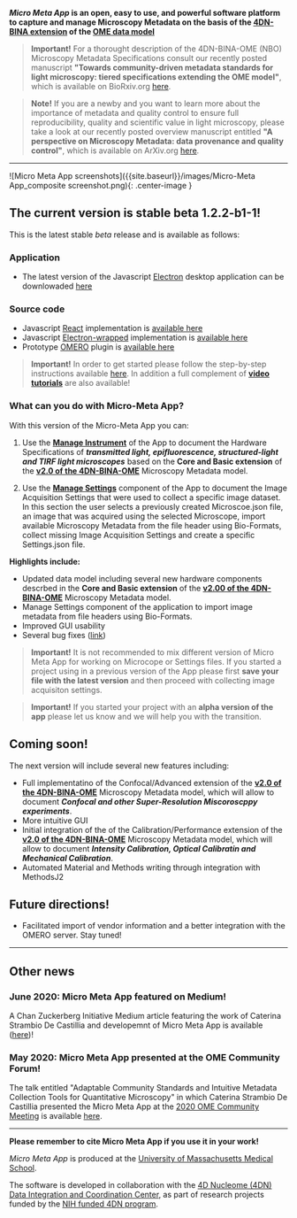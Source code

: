 
<!-- ## Micro Meta App -->

**_Micro Meta App_ is an open, easy to use, and powerful software platform to capture and manage Microscopy Metadata on the basis of the [4DN-BINA extension](https://github.com/WU-BIMAC/NBOMicroscopyMetadataSpecs/tree/master/Model/stable%20version/v02-01) of the [OME data model](https://docs.openmicroscopy.org/ome-model/6.1.1/developers/model-overview.html)**

> **Important!** For a thorought description of the 4DN-BINA-OME (NBO) Microscopy Metadata Specifications consult our recently posted manuscript **"Towards community-driven metadata standards for light microscopy: tiered specifications extending the OME model"**, which is available on BioRxiv.org [here](https://www.biorxiv.org/node/1919775.external-links.html).

> **Note!** If you are a newby and you want to learn more about the importance of metadata and quality control to ensure full reproducibility, quality and scientific value in light microscopy, please take a look at our recently posted overview manuscript entitled **"A perspective on Microscopy Metadata: data provenance and quality control"**, which is available on ArXiv.org [here](https://arxiv.org/abs/1910.11370).

----
![Micro Meta App screenshots]({{site.baseurl}}/images/Micro-Meta App_composite screenshot.png){: .center-image }


## The current version is stable beta 1.2.2-b1-1!

This is the latest stable *beta* release and is available as follows:

### Application
* The latest version of the Javascript [Electron](https://www.electronjs.org/) desktop application can be downlowaded [here](https://github.com/WU-BIMAC/MicroMetaApp-Electron/releases/latest) 

### Source code
* Javascript [React](https://reactjs.org/) implementation is [available here](https://github.com/WU-BIMAC/MicroMetaApp-React)
* Javascript [Electron-wrapped](https://www.electronjs.org/) implementation is [available here](https://github.com/WU-BIMAC/MicroMetaApp-Electron)
* Prototype [OMERO](https://www.openmicroscopy.org/omero/scientists/) plugin is [available here](https://github.com/WU-BIMAC/MicroMetaApp-Omero)

<!-- See the [changelog]() for more details. -->

> **Important!** In order to get started please follow the step-by-step instructions available [here](https://micrometaapp-docs.readthedocs.io/en/latest/index.html). In addition a full complement of [**video tutorials**](https://micrometaapp-docs.readthedocs.io/en/latest/docs/tutorials/VideoTutorials.html) are also available!


### What can you do with Micro-Meta App?
With this version of the Micro-Meta App you can:

1) Use the [**Manage Instrument**](https://micrometaapp-docs.readthedocs.io/en/latest/docs/tutorials/ManageInstrument.html) of the App to document the Hardware Specifications of **_transmitted light, epifluorescence, structured-light and TIRF light microscopes_** based on the **Core and Basic extension** of the [**v2.0 of the 4DN-BINA-OME**](https://github.com/WU-BIMAC/MicroscopyMetadata4DNGuidelines/tree/master/Model/stable%20version/v02-01) Microscopy Metadata model.

2) Use the [**Manage Settings**](https://micrometaapp-docs.readthedocs.io/en/latest/docs/tutorials/ManageSettings.html) component of the App to document the Image Acquisition Settings that were used to collect a specific image dataset.  In this section the user selects a previously created Microscoe.json file, an image that was acquired using the selected Microscope, import available Microscopy Metadata from the file header using Bio-Formats, collect missing Image Acquisition Settings and create a specific Settings.json file.

**Highlights include:**
* Updated data model including several new hardware components descrbed in the **Core and Basic extension** of the [**v2.00 of the 4DN-BINA-OME**](https://github.com/WU-BIMAC/NBOMicroscopyMetadataSpecs/tree/master/Model/stable%20version/v02-00) Microscopy Metadata model.
* Manage Settings component of the application to import image metadata from file headers using Bio-Formats.
* Improved GUI usability
* Several bug fixes ([link](https://github.com/WU-BIMAC/MicroMetaApp-React/issues))
> **Important!** It is not recommended to mix different version of Micro Meta App for working on Microcope or Settings files. 
If you started a project using in a previous version of the App please first **save your file with the latest version** and then proceed with collecting image acquisiton settings. 

> **Important!** If you started your project with an **alpha version of the app** please let us know and we will help you with the transition.


## Coming soon!

The next version will include several new features including:

* Full implementatino of the Confocal/Advanced extension of the [**v2.0 of the 4DN-BINA-OME**](https://github.com/WU-BIMAC/MicroscopyMetadata4DNGuidelines/tree/master/Model/stable%20version/v02-01) Microscopy Metadata model, which will allow to document **_Confocal and other Super-Resolution Miscoroscppy experiments_**.
* More intuitive GUI
* Initial integration of the of the Calibration/Performance extension of the [**v2.0 of the 4DN-BINA-OME**](https://github.com/WU-BIMAC/MicroscopyMetadata4DNGuidelines/tree/master/Model/stable%20version/v02-01) Microscopy Metadata model, which will allow to document **_Intensity Calibration, Optical Calibratin and Mechanical Calibration_**.
* Automated Material and Methods writing through integration with MethodsJ2

## Future directions! 

* Facilitated import of vendor information and a better integration with the OMERO server.
Stay tuned!

----
## Other news

### June 2020: Micro Meta App featured on Medium!
A Chan Zuckerberg Initiative Medium article featuring the work of Caterina Strambio De Castillia and developemnt of Micro Meta App is available ([here](https://medium.com/@cziscience/5-imaging-scientists-share-insights-1ece553e9da3))!

### May 2020: Micro Meta App presented at the OME Community Forum!
The talk entitled "Adaptable Community Standards and Intuitive Metadata Collection Tools for Quantitative Microscopy" in which Caterina Strambio De Castillia presented the Micro Meta App at the [2020 OME Community Meeting](https://www.openmicroscopy.org/events/ome-community-meeting-2020/) is available [here](https://www.openmicroscopy.org/events/ome-community-meeting-2020/day2/).

----
**Please remember to cite Micro Meta App if you use it in your work!**

_Micro Meta App_ is produced at the <a href="https://www.umassmed.edu/pmm/">University of Massachusetts Medical School</a>.

The software is developed in collaboration with the <a href="http://dcic.4dnucleome.org/">4D Nucleome (4DN) Data Integration and Coordination Center</a>, as part of research projects funded by the <a href="https://commonfund.nih.gov/4DNucleome">NIH funded 4DN program</a>.
